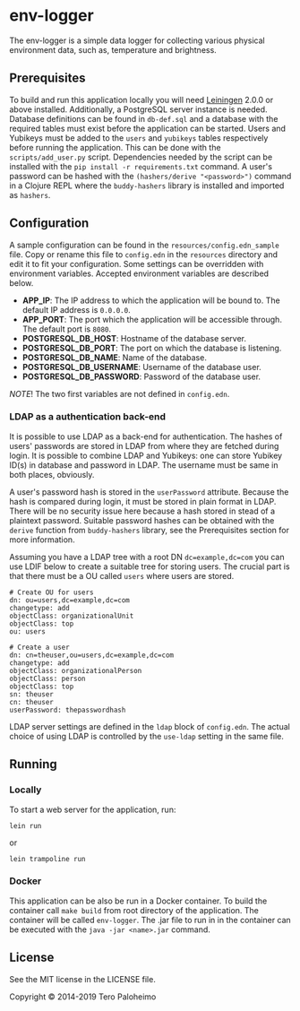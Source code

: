 env-logger
=======

The env-logger is a simple data logger for collecting various physical
environment data, such as, temperature and brightness.

## Prerequisites

To build and run this application locally you will need [Leiningen][] 2.0.0 or
above installed. Additionally, a PostgreSQL server instance
is needed. Database definitions can be found in `db-def.sql` and
a database with the required tables must exist before the application
can be started. Users and Yubikeys must be added to the `users` and `yubikeys`
tables respectively before running the application. This can be done
with the `scripts/add_user.py` script. Dependencies needed by the script can be installed
with the `pip install -r requirements.txt` command. A user's password can be
hashed with the `(hashers/derive "<password>")` command in a Clojure REPL where
the `buddy-hashers` library is installed and imported as `hashers`.

[leiningen]: https://github.com/technomancy/leiningen

## Configuration

A sample configuration can be found in the `resources/config.edn_sample` file.
Copy or rename this file to `config.edn` in the `resources` directory and edit
it to fit your configuration. Some settings can be overridden with environment
variables. Accepted environment variables are described below.
* __APP_IP__: The IP address to which the application will be bound to. The
default IP address is `0.0.0.0`.
* __APP_PORT__: The port which the application will be accessible through.
The default port is `8080`.
* __POSTGRESQL_DB_HOST__: Hostname of the database server.
* __POSTGRESQL_DB_PORT__: The port on which the database is listening.
* __POSTGRESQL_DB_NAME__: Name of the database.
* __POSTGRESQL_DB_USERNAME__: Username of the database user.
* __POSTGRESQL_DB_PASSWORD__: Password of the database user.

_NOTE_! The two first variables are not defined in `config.edn`.

### LDAP as a authentication back-end
It is possible to use LDAP as a back-end for authentication. The hashes of users'
passwords are stored in LDAP from where they are fetched during login. It is
possible to combine LDAP and Yubikeys: one can store Yubikey ID(s) in database
and password in LDAP. The username must be same in both places, obviously.

A user's password hash is stored in the `userPassword` attribute. Because the hash
is compared during login, it must be stored in plain format in LDAP. There will
be no security issue here because a hash stored in stead of a plaintext password.
Suitable password hashes can be obtained with the `derive` function from
`buddy-hashers` library, see the Prerequisites section for more information.

Assuming you have a LDAP tree with a root DN `dc=example,dc=com` you can use
LDIF below to create a suitable tree for storing users. The crucial part is that
there must be a OU called `users` where users are stored.

```
# Create OU for users
dn: ou=users,dc=example,dc=com
changetype: add
objectClass: organizationalUnit
objectClass: top
ou: users

# Create a user
dn: cn=theuser,ou=users,dc=example,dc=com
changetype: add
objectClass: organizationalPerson
objectClass: person
objectClass: top
sn: theuser
cn: theuser
userPassword: thepasswordhash
```

LDAP server settings are defined in the `ldap` block of `config.edn`. The actual
choice of using LDAP is controlled by the `use-ldap` setting in the same file.

## Running
### Locally
To start a web server for the application, run:

    lein run

or

    lein trampoline run

### Docker

This application can be also be run in a Docker container. To build the
container call `make build` from root directory of the application.
The container will be called `env-logger`. The .jar file to run in in the
container can be executed with the `java -jar <name>.jar` command.

## License

See the MIT license in the LICENSE file.

Copyright © 2014-2019 Tero Paloheimo
